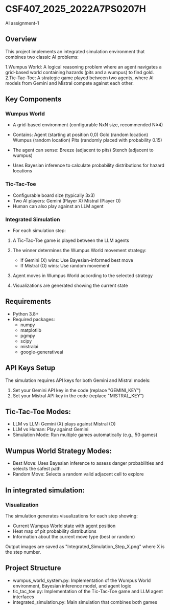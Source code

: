 # CSF407_2025_2022A7PS0207H
AI assignment-1

## Overview
This project implements an integrated simulation environment that combines two classic AI problems:

1.Wumpus World: A logical reasoning problem where an agent navigates a grid-based world containing hazards (pits and a wumpus) to find gold.
2.Tic-Tac-Toe: A strategic game played between two agents, where AI models from Gemini and Mistral compete against each other.

## Key Components
### Wumpus World

* A grid-based environment (configurable NxN size, recommended N≥4)
* Contains:
    Agent (starting at position 0,0)
    Gold (random location)
    Wumpus (random location)
    Pits (randomly placed with probability 0.15)

* The agent can sense:
    Breeze (adjacent to pits)
    Stench (adjacent to wumpus)

* Uses Bayesian inference to calculate probability distributions for hazard locations

### Tic-Tac-Toe

* Configurable board size (typically 3x3)
* Two AI players:
    Gemini (Player X)
    Mistral (Player O)
* Human can also play against an LLM agent

### Integrated Simulation

* For each simulation step:

1. A Tic-Tac-Toe game is played between the LLM agents
2. The winner determines the Wumpus World movement strategy:

    * If Gemini (X) wins: Use Bayesian-informed best move
    * If Mistral (O) wins: Use random movement

3. Agent moves in Wumpus World according to the selected strategy
4. Visualizations are generated showing the current state

## Requirements

* Python 3.8+
* Required packages:
    * numpy
    * matplotlib
    * pgmpy
    * scipy
    * mistralai
    * google-generativeai

## API Keys Setup
The simulation requires API keys for both Gemini and Mistral models:

1. Set your Gemini API key in the code (replace "GEMINI_KEY")
2. Set your Mistral API key in the code (replace "MISTRAL_KEY")

## Tic-Tac-Toe Modes:

* LLM vs LLM: Gemini (X) plays against Mistral (O)
* LLM vs Human: Play against Gemini
* Simulation Mode: Run multiple games automatically (e.g., 50 games)

## Wumpus World Strategy Modes:

* Best Move: Uses Bayesian inference to assess danger probabilities and selects the safest path
* Random Move: Selects a random valid adjacent cell to explore

## In integrated simulation:
### Visualization
The simulation generates visualizations for each step showing:
* Current Wumpus World state with agent position
* Heat map of pit probability distributions
* Information about the current move type (best or random)

Output images are saved as "Integrated_Simulation_Step_X.png" where X is the step number.

## Project Structure

* wumpus_world_system.py: Implementation of the Wumpus World environment, Bayesian inference model, and agent logic
* tic_tac_toe.py: Implementation of the Tic-Tac-Toe game and LLM agent interfaces
* integrated_simulation.py: Main simulation that combines both games